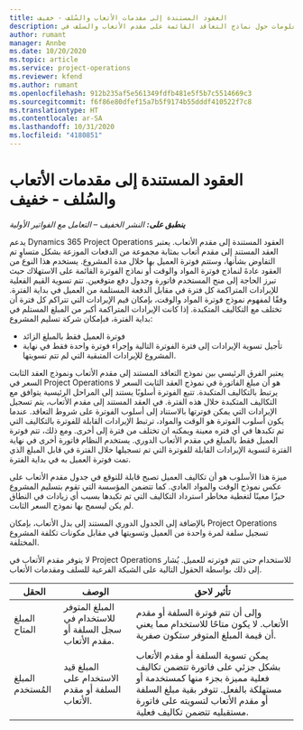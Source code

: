 ```yaml
---
title: العقود المستندة إلى مقدمات الأتعاب والسُلف - خفيف
description: يقدم هذا الموضوع معلومات حول نماذج التعاقد القائمة على مقدم الأتعاب والسلف في Project Operations.
author: rumant
manager: Annbe
ms.date: 10/20/2020
ms.topic: article
ms.service: project-operations
ms.reviewer: kfend
ms.author: rumant
ms.openlocfilehash: 912b235af5e561349fdfb481e5f5b7c5514669c3
ms.sourcegitcommit: f6f86e80dfef15a7b5f9174b55dddf410522f7c8
ms.translationtype: HT
ms.contentlocale: ar-SA
ms.lasthandoff: 10/31/2020
ms.locfileid: "4180851"
---
```

# <a name="advances-and-retainer-based-contracts---lite"></a>العقود المستندة إلى مقدمات الأتعاب والسُلف - خفيف


_**ينطبق على:** النشر الخفيف – التعامل مع الفواتير الأولية_

يدعم Dynamics 365 Project Operations العقود المستندة إلى مقدم الأتعاب. يعتبر العقد المستند إلى مقدم أتعاب بمثابة مجموعة من الدفعات الموزعة بشكل متساوٍ تم التفاوض بشأنها، وستتم فوترة العميل بها خلال مدة المشروع. يستخدم هذا النوع من العقود عادةَ لنماذج فوترة المواد والوقت أو نماذج الفوترة القائمة على الاستهلاك حيث تبرز الحاجة إلى منح المستخدم فاتورة وجدول دفع متوقعين. تتم تسوية القيم الفعلية للإيرادات المتراكمة كل فترة في مقابل الدفعة المستلمة من العميل في بداية الفترة. وفقًا لمفهوم نموذج فوترة المواد والوقت، بإمكان قيم الإيرادات التي تتراكم كل فترة أن تختلف مع التكاليف المتكبدة. إذا كانت الإيرادات المتراكمة أكبر من المبلغ المستلم في بداية الفترة، فبإمكان شركة تسليم المشروع:

- فوترة العميل فقط بالمبلغ الزائد 
- تأجيل تسوية الإيرادات إلى فترة الفوترة التالية وإجراء فوترة واحدة فقط في نهاية المشروع للإيرادات المتبقية التي لم تتم تسويتها.

يعتبر الفرق الرئيسي بين نموذج التعاقد المستند إلى مقدم الأتعاب ونموذج العقد الثابت السعر في Project Operations هو أن مبلغ الفاتورة في نموذج العقد الثابت السعر لا يرتبط بالتكاليف المتكبدة. تتبع الفوترة أسلوبًا يستند إلى المراحل الرئيسية يتوافق مع التكاليف المتكبدة خلال هذه الفترة. في العقد المستند إلى مقدم الأتعاب، يتم تسجيل الإيرادات التي يمكن فوترتها بالاستناد إلى أسلوب الفوترة على شروط التعاقد. عندما يكون أسلوب الفوترة هو الوقت والمواد، ترتبط الإيرادات القابلة للفوترة بالتكاليف التي تم تكبدها في أي فتره معينة ويمكنه ان تختلف من فترة إلى أخرى. ومع ذلك، تتم فوترة العميل فقط بالمبلغ في مقدم الأتعاب الدوري. يستخدم النظام فاتورة أخرى في نهاية الفترة لتسوية الإيرادات القابلة للفوترة التي تم تسجيلها خلال الفترة في قابل المبلغ الذي تمت فوترة العميل به في بداية الفترة.

ميزة هذا الأسلوب هو أن تكاليف العميل تصبح قابلة للتوقع في جدول مقدم الأتعاب على عكس نموذج الوقت والمواد العادي. كما تتضمن المؤسسة التي تقوم بتسليم المشروع حيزًا معينًا لتغطية مخاطر استرداد التكاليف التي تم تكبدها بسبب أي زيادات في النطاق لم يكن ليسمح بها نموذج السعر الثابت.

بالإضافة إلى الجدول الدوري المستند إلى بدل الأتعاب، بإمكان Project Operations تسجيل سلفة لمرة واحدة من العميل وتسويتها في مقابل مكونات تكلفة المشروع المختلفة.

لا يتوفر مقدم الأتعاب في Project Operations للاستخدام حتى تتم فوترته للعميل. يُشار إلى ذلك بواسطة الحقول التالية على الشبكة الفرعية للسلف ومقدمات الأتعاب.

| الحقل | ‏‏الوصف | تأثير لاحق |
| --- | --- | --- |
| المبلغ المتاح | المبلغ المتوفر للاستخدام في سجل السلفة أو مقدم الأتعاب. | وإلى أن تتم فوترة السلفة أو مقدم الأتعاب. لا يكون متاحًا للاستخدام مما يعني أن قيمة المبلغ المتوفر ستكون صفرية. |
| ‏‫المبلغ المُستخدم | المبلغ قيد الاستخدام على السلفة أو مقدم الأتعاب. | يمكن تسوية السلفة أو مقدم الأتعاب بشكل جزئي على فاتورة تتضمن تكاليف فعلية مميزة بجزء منها كمستخدمة أو مستهلكة بالفعل. تتوفر بقية مبلغ السلفة أو مقدم الأتعاب لتسويته على فاتورة مستقبليه تتضمن تكاليف فعلية. |
